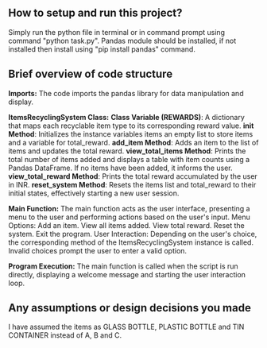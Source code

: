 How to setup and run this project?
-----------------------------------
Simply run the python file in terminal or in command prompt using command "python task.py". Pandas module should be installed, if not installed then install using "pip install pandas" command.

Brief overview of code structure
-------------------------------------
**Imports:**
The code imports the pandas library for data manipulation and display.

**ItemsRecyclingSystem Class:**
**Class Variable (REWARDS)**: A dictionary that maps each recyclable item type to its corresponding reward value.
**__init__ Method**: Initializes the instance variables items an empty list to store items and a variable for total_reward.
**add_item Method**: Adds an item to the list of items and updates the total reward.
**view_total_items Method**: Prints the total number of items added and displays a table with item counts using a Pandas DataFrame. If no items have been added, it informs the user.
**view_total_reward Method**: Prints the total reward accumulated by the user in INR.
**reset_system Method**: Resets the items list and total_reward to their initial states, effectively starting a new user session.

**Main Function:**
The main function acts as the user interface, presenting a menu to the user and performing actions based on the user's input.
Menu Options:
Add an item.
View all items added.
View total reward.
Reset the system.
Exit the program.
User Interaction: Depending on the user's choice, the corresponding method of the ItemsRecyclingSystem instance is called. Invalid choices prompt the user to enter a valid option.

**Program Execution:**
The main function is called when the script is run directly, displaying a welcome message and starting the user interaction loop.


**Any assumptions or design decisions you made**
----------------------------------------------
I have assumed the items as GLASS BOTTLE, PLASTIC BOTTLE and TIN CONTAINER instead of A, B and C.
